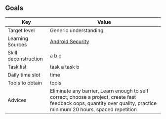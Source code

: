 ## Goals
Key | Value
---- | ----
Target level | Generic understanding
Learning Sources | [Android Security](https://github.com/ashishb/android-security-awesome)
Skill deconstruction | a b c
Task list | task a task b
Daily time slot | time
Tools to obtain | tools
Advices | Eliminate any barrier, Learn enough to self correct, choose a project, create fast feedback oops, quantity over quality, practice minimum 20 hours, spaced repetition
